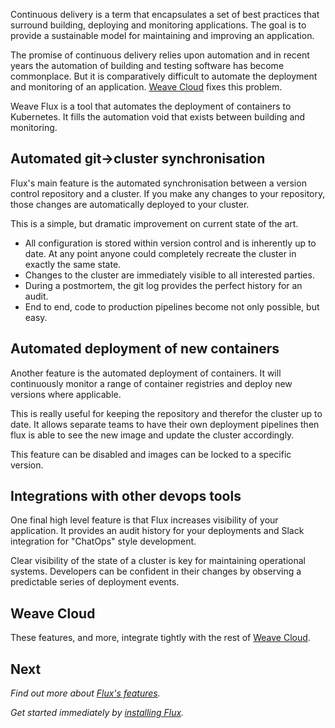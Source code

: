 Continuous delivery is a term that encapsulates a set of best practices
that surround building, deploying and monitoring applications. The
goal is to provide a sustainable model for maintaining and improving
an application.

The promise of continuous delivery relies upon automation and in recent
years the automation of building and testing software has become
commonplace. But it is comparatively difficult to automate the
deployment and monitoring of an application.
[Weave Cloud](https://cloud.weave.works) fixes this problem.

Weave Flux is a tool that automates the deployment of containers to
Kubernetes. It fills the automation void that exists between building
and monitoring.

## Automated git->cluster synchronisation

Flux's main feature is the automated synchronisation between a version
control repository and a cluster. If you make any changes to your
repository, those changes are automatically deployed to your cluster.

This is a simple, but dramatic improvement on current state of the art.

- All configuration is stored within version control and is inherently
  up to date. At any point anyone could completely recreate the cluster
  in exactly the same state.
- Changes to the cluster are immediately visible to all interested
  parties.
- During a postmortem, the git log provides the perfect history for an
  audit.
- End to end, code to production pipelines become not only possible, but
  easy.

## Automated deployment of new containers

Another feature is the automated deployment of containers. It will
continuously monitor a range of container registries and deploy new
versions where applicable.

This is really useful for keeping the repository and therefor the
cluster up to date. It allows separate teams to have their own
deployment pipelines then flux is able to see the new image and update
the cluster accordingly.

This feature can be disabled and images can be locked to a specific
version.

## Integrations with other devops tools

One final high level feature is that Flux increases visibility of
your application. It provides an audit history for
your deployments and Slack integration for "ChatOps" style
development.

Clear visibility of the state of a cluster is key for maintaining
operational systems. Developers can be confident in their changes by
observing a predictable series of deployment events.

## Weave Cloud

These features, and more, integrate tightly with the rest of [Weave
Cloud](https://cloud.weave.works).

## Next

_Find out more about [Flux's features](/site/how-it-works.md)._

_Get started immediately by [installing Flux](/site/installing.md)._
